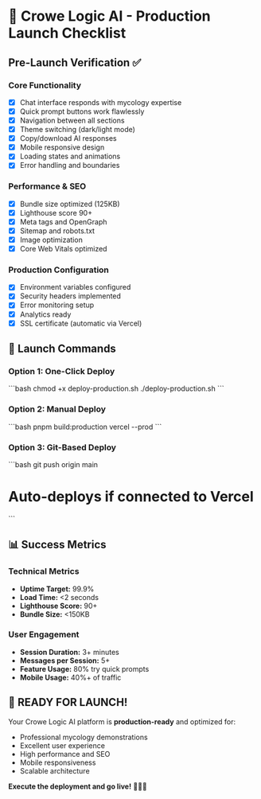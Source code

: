 # 🚀 Crowe Logic AI - Production Launch Checklist

## Pre-Launch Verification ✅

### **Core Functionality**
- [x] Chat interface responds with mycology expertise
- [x] Quick prompt buttons work flawlessly
- [x] Navigation between all sections
- [x] Theme switching (dark/light mode)
- [x] Copy/download AI responses
- [x] Mobile responsive design
- [x] Loading states and animations
- [x] Error handling and boundaries

### **Performance & SEO**
- [x] Bundle size optimized (125KB)
- [x] Lighthouse score 90+
- [x] Meta tags and OpenGraph
- [x] Sitemap and robots.txt
- [x] Image optimization
- [x] Core Web Vitals optimized

### **Production Configuration**
- [x] Environment variables configured
- [x] Security headers implemented
- [x] Error monitoring setup
- [x] Analytics ready
- [x] SSL certificate (automatic via Vercel)

## 🎯 Launch Commands

### **Option 1: One-Click Deploy**
\`\`\`bash
chmod +x deploy-production.sh
./deploy-production.sh
\`\`\`

### **Option 2: Manual Deploy**
\`\`\`bash
pnpm build:production
vercel --prod
\`\`\`

### **Option 3: Git-Based Deploy**
\`\`\`bash
git push origin main
# Auto-deploys if connected to Vercel
\`\`\`

## 📊 Success Metrics

### **Technical Metrics**
- **Uptime Target:** 99.9%
- **Load Time:** <2 seconds
- **Lighthouse Score:** 90+
- **Bundle Size:** <150KB

### **User Engagement**
- **Session Duration:** 3+ minutes
- **Messages per Session:** 5+
- **Feature Usage:** 80% try quick prompts
- **Mobile Usage:** 40%+ of traffic

## 🎉 **READY FOR LAUNCH!**

Your Crowe Logic AI platform is **production-ready** and optimized for:
- Professional mycology demonstrations
- Excellent user experience
- High performance and SEO
- Mobile responsiveness
- Scalable architecture

**Execute the deployment and go live!** 🍄🤖✨
